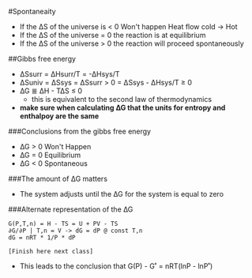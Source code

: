 #Spontaneaity
+ If the ∆S of the universe is < 0 Won't happen Heat flow cold -> Hot
+ If the ∆S of the universe = 0 the reaction is at equilibrium
+ If the ∆S of the universe > 0 the reaction will proceed spontaneously

##Gibbs free energy
+ ∆Ssurr = ∆Hsurr/T = -∆Hsys/T
+ ∆Suniv = ∆Ssys = ∆Ssurr > 0 = ∆Ssys - ∆Hsys/T ≥ 0
+ ∆G ≣ ∆H - T∆S ≤ 0
    + this is equivalent to the second law of thermodynamics
+ **make sure when calculating ∆G that the units for entropy and enthalpoy are the same**

###Conclusions from the gibbs free energy
+ ∆G > 0 Won't Happen
+ ∆G = 0 Equilibrium
+ ∆G < 0 Spontaneous

###The amount of ∆G matters
+ The system adjusts until the ∆G for the system is equal to zero

###Alternate representation of the ∆G
```
G(P,T,n) = H - TS = U + PV - TS
∂G/∂P | T,n = V -> dG = dP @ const T,n
dG = nRT * 1/P * dP

[Finish here next class]
```
+ This leads to the conclusion that G(P) - G˚ = nRT(lnP - lnP˚)
